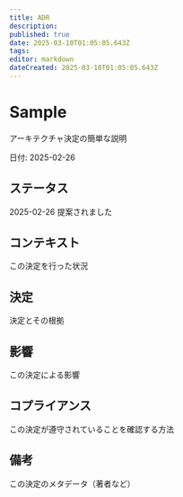 ```yaml
---
title: ADR
description: 
published: true
date: 2025-03-10T01:05:05.643Z
tags: 
editor: markdown
dateCreated: 2025-03-10T01:05:05.643Z
---
```



# Sample

アーキテクチャ決定の簡単な説明

日付: 2025-02-26

## ステータス

2025-02-26 提案されました

## コンテキスト

この決定を行った状況

## 決定

決定とその根拠

## 影響

この決定による影響

## コプライアンス

この決定が遵守されていることを確認する方法

## 備考

この決定のメタデータ（著者など）

